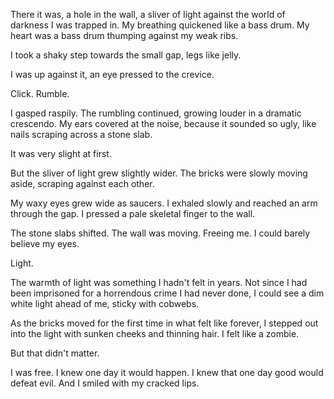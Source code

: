 There it was, a hole in the wall, a sliver of light against the world of darkness I was trapped in. My breathing quickened like a bass drum. My heart was a bass drum thumping against my weak ribs.

I took a shaky step towards the small gap, legs like jelly.

I was up against it, an eye pressed to the crevice.

Click. Rumble.

I gasped raspily. The rumbling continued, growing louder in a dramatic crescendo. My ears covered at the noise, because it sounded so ugly, like nails scraping across a stone slab.

It was very slight at first.

But the sliver of light grew slightly wider. The bricks were slowly moving aside, scraping against each other.

My waxy eyes grew wide as saucers. I exhaled slowly and reached an arm through the gap. I pressed a pale skeletal finger to the wall.

The stone slabs shifted. The wall was moving. Freeing me. I could barely believe my eyes.

Light.

The warmth of light was something I hadn't felt in years. Not since I had been imprisoned for a horrendous crime I had never done, I could see a dim white light ahead of me, sticky with cobwebs.

As the bricks moved for the first time in what felt like forever, I stepped out into the light with sunken cheeks and thinning hair. I felt like a zombie.

But that didn't matter.

I was free. I knew one day it would happen. I knew that one day good would defeat evil. And I smiled with my cracked lips.
